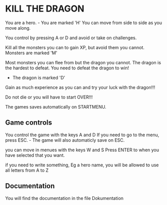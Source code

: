 # KILL THE DRAGON
You are a hero. - You are marked 'H'
You can move from side to side as you move along.

You control by pressing A or D and avoid or take on challenges.

Kill all the monsters you can to gain XP, but avoid them you cannot.
Monsters are marked 'M'

Most monsters you can flee from but the dragon you cannot.
The dragon is the hardest to defeat.
You need to defeat the dragon to win!
 - The dragon is marked 'D'

Gain as much experience as you can and try your luck with the dragon!!!

Do not die or you will have to start OVER!!!

The games saves automatically on STARTMENU.

## Game controls
You control the game with the keys A and D
If you need to go to the menu, press ESC. - The game will also automaticly save on ESC.

you can move in menues with the keys W and S
Press ENTER to when you have selected that you want.

if you need to write something, Eg a hero name, you will be allowed to use all letters from A to Z

## Documentation
You will find the documentation in the file Dokumentation
